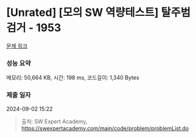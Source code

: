 # [Unrated] [모의 SW 역량테스트] 탈주범 검거 - 1953 

[문제 링크](https://swexpertacademy.com/main/code/problem/problemDetail.do?contestProbId=AV5PpLlKAQ4DFAUq) 

### 성능 요약

메모리: 50,664 KB, 시간: 198 ms, 코드길이: 1,340 Bytes

### 제출 일자

2024-09-02 15:22



> 출처: SW Expert Academy, https://swexpertacademy.com/main/code/problem/problemList.do
